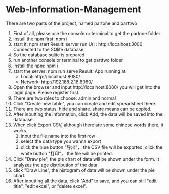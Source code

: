 # Web-Information-Management
There are two parts of the project, named partone and parttwo
1. First of all, please use the console or terminal to get the partone folder
2. install the npm first:    npm i
3. start it:    npm start
   Result:
   server run Url : http://localhost:3000
   Connected to the SQlite database.
4. So the database sqlite is prepared
5. run another console or terminal to get parttwo folder
6. install the npm:     npm i
7. start the server:    npm run serve
   Result:
   App running at:
     - Local:   http://localhost:8080/
     - Network: http://192.168.2.16:8080/
8. Open the browser and input http://localhost:8080/ you will get into the login page.
   Please register first.
9. There are two roles to choose: admin and normal
10. Click "Create new table", you can create and edit spreadsheet there.
11. There are two status, hide and share. share means can be copied.
12. After inputting the information, click Add, the data will be saved into the database.
13. When click Export CSV, although there are some chinese words there, it works.
    1. input the file name into the first row
    2. select the data type you wanna export
    3. click the blue button "导出"， the CSV file will be exported;
       click the white button "打印"， the file will be printed.
14. Click "Draw pie", the pie chart of data will be shown under the form. It analyzes the age distribution of the data.
15. click "Draw Line", the histogram of data will be shown under the pie chart.
16. After inputting all the data, click "Add" to save, and you can still "edit title", "edit excel", or "delete excel".
